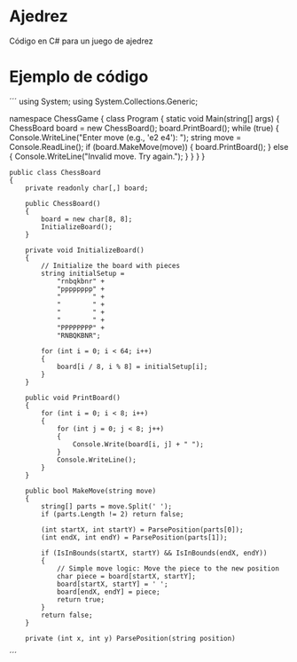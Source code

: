 # Ajedrez
Código en C# para un juego de ajedrez
# Ejemplo de código
´´´
using System;
using System.Collections.Generic;

namespace ChessGame
{
    class Program
    {
        static void Main(string[] args)
        {
            ChessBoard board = new ChessBoard();
            board.PrintBoard();
            while (true)
            {
                Console.WriteLine("Enter move (e.g., 'e2 e4'): ");
                string move = Console.ReadLine();
                if (board.MakeMove(move))
                {
                    board.PrintBoard();
                }
                else
                {
                    Console.WriteLine("Invalid move. Try again.");
                }
            }
        }
    }

    public class ChessBoard
    {
        private readonly char[,] board;

        public ChessBoard()
        {
            board = new char[8, 8];
            InitializeBoard();
        }

        private void InitializeBoard()
        {
            // Initialize the board with pieces
            string initialSetup = 
                "rnbqkbnr" +
                "pppppppp" +
                "        " +
                "        " +
                "        " +
                "        " +
                "PPPPPPPP" +
                "RNBQKBNR";

            for (int i = 0; i < 64; i++)
            {
                board[i / 8, i % 8] = initialSetup[i];
            }
        }

        public void PrintBoard()
        {
            for (int i = 0; i < 8; i++)
            {
                for (int j = 0; j < 8; j++)
                {
                    Console.Write(board[i, j] + " ");
                }
                Console.WriteLine();
            }
        }

        public bool MakeMove(string move)
        {
            string[] parts = move.Split(' ');
            if (parts.Length != 2) return false;

            (int startX, int startY) = ParsePosition(parts[0]);
            (int endX, int endY) = ParsePosition(parts[1]);

            if (IsInBounds(startX, startY) && IsInBounds(endX, endY))
            {
                // Simple move logic: Move the piece to the new position
                char piece = board[startX, startY];
                board[startX, startY] = ' ';
                board[endX, endY] = piece;
                return true;
            }
            return false;
        }

        private (int x, int y) ParsePosition(string position)
´´´
